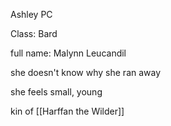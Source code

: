 Ashley PC

Class: Bard

full name: Malynn Leucandil

she doesn't know why she ran away

she feels small, young

kin of [[Harffan the Wilder]]